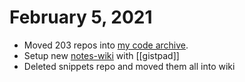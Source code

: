 # February 5, 2021

- Moved 203 repos into [my code archive](https://github.com/andrewmcodes-archive).
- Setup new [notes-wiki](https://github.com/andrewmcodes/notes-wiki) with [[gistpad]]
- Deleted snippets repo and moved them all into wiki
